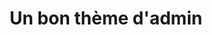 ---
title: |
  Un bon thème d'admin  
category: rd
year: 2023
sections:
    - content: |
        ## Contexte
        Dans la plupart des applications Web que nous développons, nous avons besoin d'un espace d'administration.
        Cet espace est traditionnellement moins soigné ergonomiquement et graphiquement que le front-office, puisqu'il est utilisé par beaucoup moins de personnes.
        Un thème pour ces espaces d'administration permet de réutiliser des composants graphiques et techniques, et donc de gagner du temps et de la qualité.
        Mais quel thème utiliser ?

        ## Critères
        ### Libre
        Le thème doit utiliser une licence libre.
        ### Robuste
        Le thème doit s'appuyer sur Bootstrap 5.
        ### Maintenu
        Avec des mises à jour régulières de Bootstrap (dernière version) et du thème.
        ### Léger
        Peu de composants et de dépendances, ou alors modulables.


        ## Possibilités
        ### CoreUI
        https://github.com/coreui/coreui-free-bootstrap-admin-template
        ### Material Dashboard 2
        https://github.com/creativetimofficial/material-dashboard
        ### Volt
        https://github.com/themesberg/volt-bootstrap-5-dashboard
        ### Adminator
        https://github.com/puikinsh/Adminator-admin-dashboard
        ### Voler
        https://github.com/zuramai/voler
        ### AdminKit
        https://github.com/adminkit/adminkit
        ### Mazer
        https://github.com/zuramai/mazer
        ### Sneat
        https://github.com/themeselection/sneat-html-admin-template-free
        ### PlainAdmin
        https://github.com/PlainAdmin/plain-free-bootstrap-admin-template
        ### ArchitectUI
        https://github.com/DashboardPack/architectui-html-theme-free
---